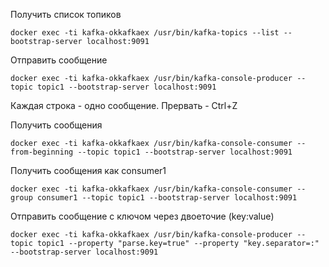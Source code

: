 Получить список топиков
```shell
docker exec -ti kafka-okkafkaex /usr/bin/kafka-topics --list --bootstrap-server localhost:9091
```

Отправить сообщение
```shell
docker exec -ti kafka-okkafkaex /usr/bin/kafka-console-producer --topic topic1 --bootstrap-server localhost:9091
```
Каждая строка - одно сообщение. Прервать - Ctrl+Z

Получить сообщения
```shell
docker exec -ti kafka-okkafkaex /usr/bin/kafka-console-consumer --from-beginning --topic topic1 --bootstrap-server localhost:9091 
```

Получить сообщения как consumer1
```shell
docker exec -ti kafka-okkafkaex /usr/bin/kafka-console-consumer --group consumer1 --topic topic1 --bootstrap-server localhost:9091 
```

Отправить сообщение c ключом через двоеточие (key:value)
```shell
docker exec -ti kafka-okkafkaex /usr/bin/kafka-console-producer --topic topic1 --property "parse.key=true" --property "key.separator=:" --bootstrap-server localhost:9091
```